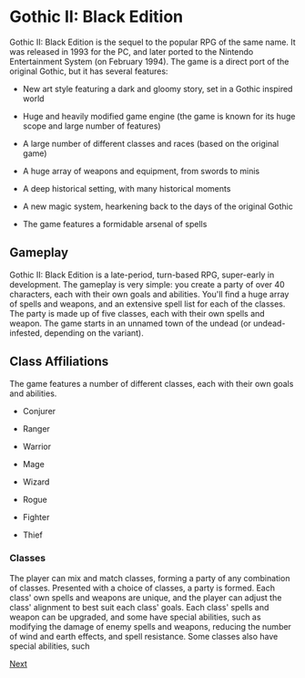 # Gothic II: Black Edition

Gothic II: Black Edition is the sequel to the popular RPG of the same name. It was released in 1993 for the PC, and later ported to the Nintendo Entertainment System (on February 1994). The game is a direct port of the original Gothic, but it has several features:

*   New art style featuring a dark and gloomy story, set in a Gothic inspired world

*   Huge and heavily modified game engine (the game is known for its huge scope and large number of features)

*   A large number of different classes and races (based on the original game)

*   A huge array of weapons and equipment, from swords to minis

*   A deep historical setting, with many historical moments

*   A new magic system, hearkening back to the days of the original Gothic

*   The game features a formidable arsenal of spells

## Gameplay

Gothic II: Black Edition is a late-period, turn-based RPG, super-early in development. The gameplay is very simple: you create a party of over 40 characters, each with their own goals and abilities. You'll find a huge array of spells and weapons, and an extensive spell list for each of the classes. The party is made up of five classes, each with their own spells and weapon. The game starts in an unnamed town of the undead (or undead-infested, depending on the variant).

## Class Affiliations

The game features a number of different classes, each with their own goals and abilities.

*   Conjurer

*   Ranger
*   Warrior

*   Mage

*   Wizard

*   Rogue

*   Fighter

*   Thief

### Classes

The player can mix and match classes, forming a party of any combination of classes. Presented with a choice of classes, a party is formed. Each class' own spells and weapons are unique, and the player can adjust the class' alignment to best suit each class' goals. Each class' spells and weapon can be upgraded, and some have special abilities, such as modifying the damage of enemy spells and weapons, reducing the number of wind and earth effects, and spell resistance. Some classes also have special abilities, such

[Next](480.md)